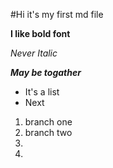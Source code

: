 #Hi it's my first md file

**I like bold font**

*Never Italic*

***May be togather***

- It's a list
- Next


1. branch one
2. branch two
3. 
4. 
